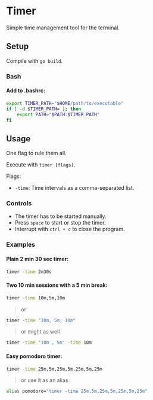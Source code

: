 # Timer
Simple time management tool for the terminal.

## Setup
Compile with `go build`.

### Bash

#### Add to .bashrc:
```bash
export TIMER_PATH="$HOME/path/to/executable"
if [ -d $TIMER_PATH= ]; then
    export PATH="$PATH:$TIMER_PATH"
fi
```

## Usage
One flag to rule them all.

Execute with `timer [flags]`.

Flags:
- `-time`: Time intervals as a comma-separated list.

### Controls

- The timer has to be started manually.
- Press `space` to start or stop the timer.
- Interrupt with `ctrl + c` to close the program.

### Examples

#### Plain 2 min 30 sec timer:
```sh
timer -time 2m30s
```

#### Two 10 min sessions with a 5 min break:
```sh
timer -time 10m,5m,10m
```
> or
```sh
timer -time "10m, 5m, 10m"
```
> or might as well
```sh
timer -time "10m , 5m" -time 10m
```

#### Easy pomodoro timer:
```sh
timer -time 25m,5m,25m,5m,25m,5m,25m
```
> or use it as an alias
```bash
alias pomodoro="timer -time 25m,5m,25m,5m,25m,5m,25m"
```
